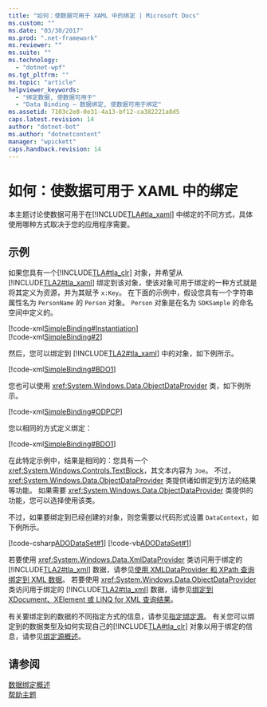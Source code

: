 ```yaml
---
title: "如何：使数据可用于 XAML 中的绑定 | Microsoft Docs"
ms.custom: ""
ms.date: "03/30/2017"
ms.prod: ".net-framework"
ms.reviewer: ""
ms.suite: ""
ms.technology: 
  - "dotnet-wpf"
ms.tgt_pltfrm: ""
ms.topic: "article"
helpviewer_keywords: 
  - "绑定数据, 使数据可用于"
  - "Data Binding — 数据绑定, 使数据可用于绑定"
ms.assetid: 7103c2e8-0e31-4a13-bf12-ca382221a8d5
caps.latest.revision: 14
author: "dotnet-bot"
ms.author: "dotnetcontent"
manager: "wpickett"
caps.handback.revision: 14
---
```

# 如何：使数据可用于 XAML 中的绑定
本主题讨论使数据可用于在[!INCLUDE[TLA#tla_xaml](../../../../includes/tlasharptla-xaml-md.md)] 中绑定的不同方式，具体使用哪种方式取决于您的应用程序需要。  
  
## 示例  
 如果您具有一个[!INCLUDE[TLA#tla_clr](../../../../includes/tlasharptla-clr-md.md)] 对象，并希望从 [!INCLUDE[TLA2#tla_xaml](../../../../includes/tla2sharptla-xaml-md.md)] 绑定到该对象，使该对象可用于绑定的一种方式就是将其定义为资源，并为其赋予 `x:Key`。  在下面的示例中，假设您具有一个字符串属性名为 `PersonName` 的 `Person` 对象。  `Person` 对象是在名为 `SDKSample` 的命名空间中定义的。  
  
 [!code-xml[SimpleBinding#Instantiation](../../../../samples/snippets/csharp/VS_Snippets_Wpf/SimpleBinding/CSharp/Page1.xaml#instantiation)]  
[!code-xml[SimpleBinding#2](../../../../samples/snippets/csharp/VS_Snippets_Wpf/SimpleBinding/CSharp/Page1.xaml#2)]  
  
 然后，您可以绑定到 [!INCLUDE[TLA2#tla_xaml](../../../../includes/tla2sharptla-xaml-md.md)] 中的对象，如下例所示。  
  
 [!code-xml[SimpleBinding#BDO1](../../../../samples/snippets/csharp/VS_Snippets_Wpf/SimpleBinding/CSharp/Page1.xaml#bdo1)]  
  
 您也可以使用 <xref:System.Windows.Data.ObjectDataProvider> 类，如下例所示。  
  
 [!code-xml[SimpleBinding#ODPCP](../../../../samples/snippets/visualbasic/VS_Snippets_Wpf/SimpleBinding/VisualBasic/Page1.xaml#odpcp)]  
  
 您以相同的方式定义绑定：  
  
 [!code-xml[SimpleBinding#BDO1](../../../../samples/snippets/csharp/VS_Snippets_Wpf/SimpleBinding/CSharp/Page1.xaml#bdo1)]  
  
 在此特定示例中，结果是相同的：您具有一个 <xref:System.Windows.Controls.TextBlock>，其文本内容为 `Joe`。  不过，<xref:System.Windows.Data.ObjectDataProvider> 类提供诸如绑定到方法的结果等功能。  如果需要 <xref:System.Windows.Data.ObjectDataProvider> 类提供的功能，您可以选择使用该类。  
  
 不过，如果要绑定到已经创建的对象，则您需要以代码形式设置 `DataContext`，如下例所示。  
  
 [!code-csharp[ADODataSet#1](../../../../samples/snippets/csharp/VS_Snippets_Wpf/ADODataSet/CSharp/Window1.xaml.cs#1)]
 [!code-vb[ADODataSet#1](../../../../samples/snippets/visualbasic/VS_Snippets_Wpf/ADODataSet/VisualBasic/Window1.xaml.vb#1)]  
  
 若要使用 <xref:System.Windows.Data.XmlDataProvider> 类访问用于绑定的 [!INCLUDE[TLA2#tla_xml](../../../../includes/tla2sharptla-xml-md.md)] 数据，请参见[使用 XMLDataProvider 和 XPath 查询绑定到 XML 数据](../../../../docs/framework/wpf/data/how-to-bind-to-xml-data-using-an-xmldataprovider-and-xpath-queries.md)。  若要使用 <xref:System.Windows.Data.ObjectDataProvider> 类访问用于绑定的 [!INCLUDE[TLA2#tla_xml](../../../../includes/tla2sharptla-xml-md.md)] 数据，请参见[绑定到 XDocument、XElement 或 LINQ for XML 查询结果](../../../../docs/framework/wpf/data/how-to-bind-to-xdocument-xelement-or-linq-for-xml-query-results.md)。  
  
 有关要绑定到的数据的不同指定方式的信息，请参见[指定绑定源](../../../../docs/framework/wpf/data/how-to-specify-the-binding-source.md)。  有关您可以绑定到的数据类型及如何实现自己的[!INCLUDE[TLA#tla_clr](../../../../includes/tlasharptla-clr-md.md)] 对象以用于绑定的信息，请参见[绑定源概述](../../../../docs/framework/wpf/data/binding-sources-overview.md)。  
  
## 请参阅  
 [数据绑定概述](../../../../docs/framework/wpf/data/data-binding-overview.md)   
 [帮助主题](../../../../docs/framework/wpf/data/data-binding-how-to-topics.md)
